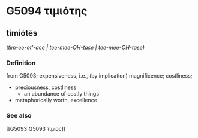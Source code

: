 # G5094 τιμιότης

## timiótēs

_(tim-ee-ot'-ace | tee-mee-OH-tase | tee-mee-OH-tase)_

### Definition

from G5093; expensiveness, i.e., (by implication) magnificence; costliness; 

- preciousness, costliness
  - an abundance of costly things
- metaphorically worth, excellence

### See also

[[G5093|G5093 τίμιος]]
